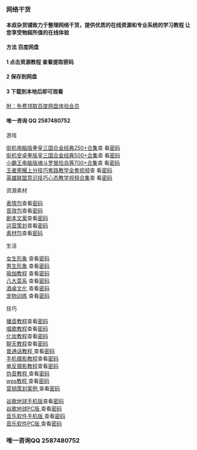 ### 网络干货
#### 本叔杂货铺致力于整理网络干货，提供优质的在线资源和专业系统的学习教程 让您享受物超所值的在线体验

#### 方法   百度网盘
#### 1 点击资源教程    查看提取密码
#### 2 保存到网盘
#### 3 下载到本地后即可观看
[附：免费领取百度网盘体验会员](http://note.youdao.com/s/M3U4cqPJ)


#### 唯一咨询  QQ 2587480752



游戏

[街机电脑版拳皇三国合金经典250+合集](https://pan.baidu.com/s/1tIgx0JZzvXaiSkMta2yshA)查 看[密码](http://www.goukala.cn/product/6EDD39CCDD69B4DD)  
[街机安卓拳版皇三国合金经典500+合集](https://pan.baidu.com/s/132tQIMkwgxzBqdGL2llhMQ)查 看[密码](http://www.goukala.com/product/D80E372FCBF680CE)  
[小霸王电脑版魂斗罗冒险岛等700+合集](https://pan.baidu.com/s/15sJ8YbelQD4uRrqogv6Yeg)查 看[密码](http://www.goukala.com/product/861A187566A02C9A)  
[王者荣耀上分技巧套路教学全套视频](https://pan.baidu.com/s/1QkSdNcXS2cyeILHJt_Xm8w)查 看[密码](http://www.goukala.cn/product/9394DA06B9A59F37)  
[英雄联盟意识技巧心态教学视频合集](https://pan.baidu.com/s/14yqV5uFWbKr9kp6OAaGMiw)查 看[密码](http://www.goukala.cn/product/00380AD6581274CB)  


资源素材

[表情包](https://pan.baidu.com/s/1tdUoohPffj24c8X5FO6X1w)查看[密码](http://www.goukala.cn/product/00380AD6581274CB)  
[音效包](https://pan.baidu.com/s/1KvHCUM13s6WKUtEbeM_iIg)查看[密码](http://www.goukala.cn/product/001E0136EF9D46CC)  
[剧本文案](https://pan.baidu.com/s/1imdmJP3wtAalJnQpYh-pyQ)查看[密码](http://www.goukala.com/product/25DC07F6A2A65EE3)  
[运营策划](https://pan.baidu.com/s/1pxSNYtIt8uwP1gErGgHFXQ)查看[密码](http://www.goukala.com/product/76D2A0E3E46EB8BD)  
[素材包](https://pan.baidu.com/s/1Ky9jQ6O89QcQivywl8wSlg)查看[密码](http://www.goukala.com/product/87014A41F9780D31)  


生活

[女生形象](https://pan.baidu.com/s/15RV7gJoIYK8rk9ToTDaROQ) 查看[密码](http://www.goukala.com/product/2BFA63CDDCE4427E)   
[男生形象](https://pan.baidu.com/s/1bBc-oi6x5clwBC9vXakOkw) 查看[密码](http://www.goukala.cn/product/FCBC12C5168007A1)  
[瑜伽教程](https://pan.baidu.com/s/1XHZOYH7VyfNS6t7iCloXDg) 查看[密码](http://www.goukala.cn/product/767D4200DA166104)  
[八大菜系](https://pan.baidu.com/s/1TZec3w7oeEyh6XKV7Wm1KA) 查看[密码](http://www.goukala.cn/product/AF726E2846542D03)  
[酒桌文化](https://pan.baidu.com/s/1quF0UMfcvgK4T8QJEvW7pA) 查看[密码](http://www.goukala.com/product/73250D9D4F729170)  
[宠物训练](https://pan.baidu.com/s/1Y6-IFrdQLCdmvuPjPoAX_A) 查看[密码](http://www.goukala.cn/product/4BAAD3363DB1D6D8)  


技巧

[播音教程](https://pan.baidu.com/s/1EsAtURhFO3Tx8BwUA-bjJw)查看[密码](http://www.goukala.cn/product/D0731A40E1DB155C)  
[唱歌教程](https://pan.baidu.com/s/1j35b6inuCl4wyYcZeD9fvg)查看[密码](http://www.goukala.cn/product/47321CDC6FD1A7D4)  
[化妆教程](https://pan.baidu.com/s/1La8LNd-_-g9yxRak4w9Qlg)查看[密码](http://www.goukala.com/product/D2A9C7439AF0CB90)  
[聊天教程](https://pan.baidu.com/s/1edPHViF_81GLEcrE0ebJow)查看[密码](http://www.goukala.cn/product/5C43A84D0F008506)   
[普通话教程  ](https://pan.baidu.com/s/1oGVeNouxGBUrIzGcbenjvw)查看[密码](http://www.goukala.cn/product/6EDD39CCDD69B4DD)  
[手机摄影教程](https://pan.baidu.com/s/1v6jysDLcNaJYSizNCMMCeg)查看[密码](http://www.goukala.com/product/D80E372FCBF680CE)  
[单反摄影教程](https://pan.baidu.com/s/108DNlbcltkQPL3HiH2JVfQ)查看[密码](http://www.goukala.com/product/861A187566A02C9A)  
[伪音教程    ](https://pan.baidu.com/s/1k0AMST8HuaTLT4jx23lsaw)查看[密码](http://www.goukala.cn/product/9394DA06B9A59F37)     
[wps教程     ](https://pan.baidu.com/s/1TGrhr2MrAIqvlwa0athtLw)查看[密码](http://www.goukala.cn/product/00380AD6581274CB)  
[营销策划案例 ](https://pan.baidu.com/s/1lOBzIxz_-ei9k63k_ly7fw)查看[密码](http://www.goukala.cn/product/00380AD6581274CB)  


[谷歌地球手机版](https://pan.baidu.com/s/16ZpHZMaPhJwU1LU5y92pzg)查看[密码](http://www.goukala.cn/product/001E0136EF9D46CC)  
[谷歌地球PC版  ](https://pan.baidu.com/s/1015EuEqkUuv_YKBCRBEKzA)查看[密码](http://www.goukala.com/product/25DC07F6A2A65EE3)  
[音乐软件手机版 ](https://pan.baidu.com/s/1wnaJAsEOmtWA7lyi7S3u_g)查看[密码](http://www.goukala.com/product/76D2A0E3E46EB8BD)  
[音乐软件PC版   ](https://pan.baidu.com/s/1-wxmfwfVmVyvE9W_KAPpEQ)查看[密码](http://www.goukala.com/product/87014A41F9780D31)  
 
###  唯一咨询QQ 2587480752
